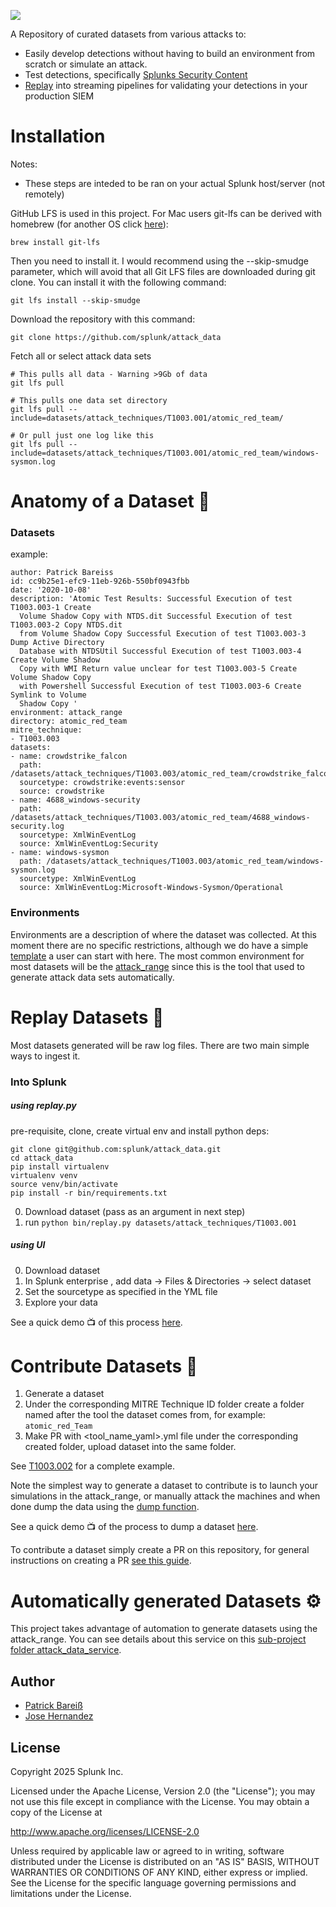 ![](environments/static/attack-data-logo.png)

A Repository of curated datasets from various attacks to:

* Easily develop detections without having to build an environment from scratch or simulate an attack.
* Test detections, specifically [Splunks Security Content](https://github.com/splunk/security-content)
* [Replay](#replay-datasets-) into streaming pipelines for validating your detections in your production SIEM

# Installation
Notes:
* These steps are inteded to be ran on your actual Splunk host/server (not remotely)

GitHub LFS is used in this project. For Mac users git-lfs can be derived with homebrew (for another OS click [here](https://github.com/git-lfs/git-lfs/wiki/Installation)):

````
brew install git-lfs
````

Then you need to install it. I would recommend using the --skip-smudge parameter, which will avoid that all Git LFS files are downloaded during git clone. You can install it with the following command:

````
git lfs install --skip-smudge
````

Download the repository with this command:

````
git clone https://github.com/splunk/attack_data
````

Fetch all or select attack data sets

````
# This pulls all data - Warning >9Gb of data
git lfs pull

# This pulls one data set directory
git lfs pull --include=datasets/attack_techniques/T1003.001/atomic_red_team/

# Or pull just one log like this
git lfs pull --include=datasets/attack_techniques/T1003.001/atomic_red_team/windows-sysmon.log

````


# Anatomy of a Dataset 🧬
### Datasets
example:
```
author: Patrick Bareiss
id: cc9b25e1-efc9-11eb-926b-550bf0943fbb
date: '2020-10-08'
description: 'Atomic Test Results: Successful Execution of test T1003.003-1 Create
  Volume Shadow Copy with NTDS.dit Successful Execution of test T1003.003-2 Copy NTDS.dit
  from Volume Shadow Copy Successful Execution of test T1003.003-3 Dump Active Directory
  Database with NTDSUtil Successful Execution of test T1003.003-4 Create Volume Shadow
  Copy with WMI Return value unclear for test T1003.003-5 Create Volume Shadow Copy
  with Powershell Successful Execution of test T1003.003-6 Create Symlink to Volume
  Shadow Copy '
environment: attack_range
directory: atomic_red_team
mitre_technique:
- T1003.003
datasets:
- name: crowdstrike_falcon
  path: /datasets/attack_techniques/T1003.003/atomic_red_team/crowdstrike_falcon.log
  sourcetype: crowdstrike:events:sensor
  source: crowdstrike
- name: 4688_windows-security
  path: /datasets/attack_techniques/T1003.003/atomic_red_team/4688_windows-security.log
  sourcetype: XmlWinEventLog
  source: XmlWinEventLog:Security
- name: windows-sysmon
  path: /datasets/attack_techniques/T1003.003/atomic_red_team/windows-sysmon.log
  sourcetype: XmlWinEventLog
  source: XmlWinEventLog:Microsoft-Windows-Sysmon/Operational
```


### Environments

Environments are a description of where the dataset was collected. At this moment there are no specific restrictions, although we do have a simple [template](https://github.com/splunk/attack_data/blob/master/environments/TEMPLATE.md) a user can start with here. The most common environment for most datasets will be the [attack_range](https://github.com/splunk/attack_data/blob/master/environments/attack_range.md) since this is the tool that used to generate attack data sets automatically.

# Replay Datasets 📼
Most datasets generated will be raw log files. There are two main simple ways to ingest it.

### Into Splunk


##### using replay.py
pre-requisite, clone, create virtual env and install python deps:

```
git clone git@github.com:splunk/attack_data.git
cd attack_data
pip install virtualenv
virtualenv venv
source venv/bin/activate
pip install -r bin/requirements.txt
```

0. Download dataset (pass as an argument in next step)
1. run `python bin/replay.py datasets/attack_techniques/T1003.001`


##### using UI

0. Download dataset
1. In Splunk enterprise , add data -> Files & Directories -> select dataset
2. Set the sourcetype as specified in the YML file
3. Explore your data

See a quick demo 📺 of this process [here](https://www.youtube.com/watch?v=41NAG0zGg40).

# Contribute Datasets 🥰

1. Generate a dataset
2. Under the corresponding MITRE Technique ID folder create a folder named after the tool the dataset comes from, for example: `atomic_red_Team`
3. Make PR with <tool_name_yaml>.yml file under the corresponding created folder, upload dataset into the same folder.

See [T1003.002](datasets/attack_techniques/T1003.003/atomic_red_team/) for a complete example.

Note the simplest way to generate a dataset to contribute is to launch your simulations in the attack_range, or manually attack the machines and when done dump the data using the [dump function](https://github.com/splunk/attack_range#dump-log-data-from-attack-range).

See a quick demo 📺 of the process to dump a dataset [here](https://www.youtube.com/watch?v=CnD0BtjCILs).

To contribute a dataset simply create a PR on this repository, for general instructions on creating a PR [see this guide](https://gist.github.com/Chaser324/ce0505fbed06b947d962).

# Automatically generated Datasets ⚙️

This project takes advantage of automation to generate datasets using the attack_range. You can see details about this service on this [sub-project folder attack_data_service](https://github.com/splunk/attack_data/tree/master/attack_data_service).

## Author
* [Patrick Bareiß](https://twitter.com/bareiss_patrick)
* [Jose Hernandez](https://twitter.com/d1vious)


## License

Copyright 2025 Splunk Inc.

Licensed under the Apache License, Version 2.0 (the "License");
you may not use this file except in compliance with the License.
You may obtain a copy of the License at

http://www.apache.org/licenses/LICENSE-2.0

Unless required by applicable law or agreed to in writing, software
distributed under the License is distributed on an "AS IS" BASIS,
WITHOUT WARRANTIES OR CONDITIONS OF ANY KIND, either express or implied.
See the License for the specific language governing permissions and
limitations under the License.
